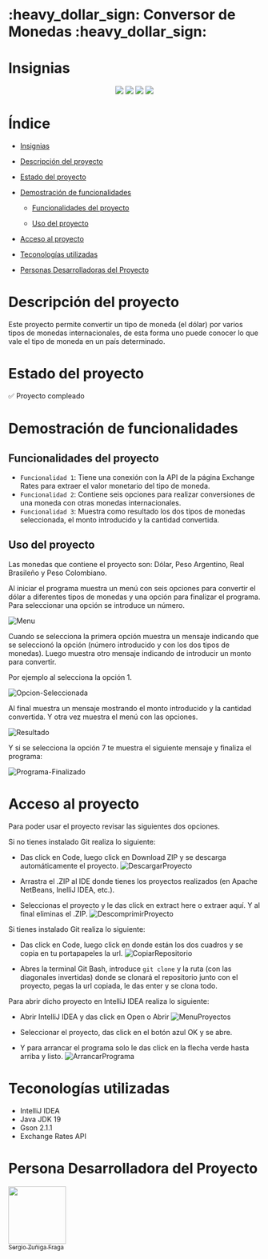 <h1>:heavy_dollar_sign: Conversor de Monedas :heavy_dollar_sign:</h1>

# Insignias

<div align="center">
    <img src="https://img.shields.io/badge/Estado-Concluido-green">
    <img src="https://img.shields.io/badge/java_jdk-v19-blue">
    <img src="https://img.shields.io/badge/gson-v2.11.0-blue">
    <img src="https://img.shields.io/badge/version-v1.0.0-green">
</div>

# Índice

- [Insignias](#insignias)

- [Descripción del proyecto](#descripción-del-proyecto)

- [Estado del proyecto](#estado-del-proyecto)

- [Demostración de funcionalidades](#demostración-de-funcionalidades)

    - [Funcionalidades del proyecto](#funcionalidades-del-proyecto)

    - [Uso del proyecto](#uso-del-proyecto)

- [Acceso al proyecto](#acceso-al-proyecto)

- [Teconologías utilizadas](#teconologías-utilizadas)

- [Personas Desarrolladoras del Proyecto](#personas-desarrolladoras-del-proyecto)

# Descripción del proyecto

Este proyecto permite convertir un tipo de moneda (el dólar) por varios tipos de monedas internacionales, de esta forma uno puede conocer lo que vale el tipo de moneda en un país determinado.

# Estado del proyecto

:white_check_mark: Proyecto compleado

# Demostración de funcionalidades

## Funcionalidades del proyecto

- `Funcionalidad 1`: Tiene una conexión con la API de la página Exchange Rates para extraer el valor monetario del tipo de moneda.
- `Funcionalidad 2`: Contiene seis opciones para realizar conversiones de una moneda con otras monedas internacionales.
- `Funcionalidad 3`: Muestra como resultado los dos tipos de monedas seleccionada, el monto introducido y la cantidad convertida.

## Uso del proyecto

Las monedas que contiene el proyecto son: Dólar, Peso Argentino, Real Brasileño y Peso Colombiano.

Al iniciar el programa muestra un menú con seis opciones para convertir el dólar a diferentes tipos de monedas y una opción para finalizar el programa. Para seleccionar una opción se introduce un número.

![Menu](./multimedia/UsarProyecto/Menu.png)

Cuando se selecciona la primera opción muestra un mensaje indicando que se seleccionó la opción (número introducido y con los dos tipos de monedas). Luego muestra otro mensaje indicando de introducir un monto para convertir.

Por ejemplo al selecciona la opción 1.

![Opcion-Seleccionada](./multimedia/UsarProyecto/OpcionSeleccionada.png)

Al final muestra un mensaje mostrando el monto introducido y la cantidad convertida. Y otra vez muestra el menú con las opciones.

![Resultado](./multimedia/UsarProyecto/Resultado.png)

Y si se selecciona la opción 7 te muestra el siguiente mensaje y finaliza el programa:

![Programa-Finalizado](./multimedia/UsarProyecto/ProgramaFinalizado.png)

# Acceso al proyecto

Para poder usar el proyecto revisar las siguientes dos opciones.

Si no tienes instalado Git realiza lo siguiente:

- Das click en Code, luego click en Download ZIP y se descarga automáticamente el proyecto.
![DescargarProyecto](./multimedia/AccesoProyecto/DescargarProyecto.png)

- Arrastra el .ZIP al IDE donde tienes los proyectos realizados (en Apache NetBeans, InelliJ IDEA, etc.).
- Seleccionas el proyecto y le das click en extract here o extraer aquí. Y al final eliminas el .ZIP.
![DescomprimirProyecto](./multimedia/AccesoProyecto/DescomprimirZIP.png)

Si tienes instalado Git realiza lo siguiente:

- Das click en Code, luego click en donde están los dos cuadros y se copia en tu portapapeles la url.
![CopiarRepositorio](./multimedia/AccesoProyecto/CopiarRepositorio.png)

- Abres la terminal Git Bash, introduce `git clone` y la ruta (con las diagonales invertidas) donde se clonará el repositorio junto con el proyecto, pegas la url copiada, le das enter y se clona todo.

Para abrir dicho proyecto en IntelliJ IDEA realiza lo siguiente:

- Abrir IntelliJ IDEA y das click en Open o Abrir
![MenuProyectos](./multimedia/AccesoProyecto/MenuProyectos.png)

- Seleccionar el proyecto, das click en el botón azul OK y se abre.
- Y para arrancar el programa solo le das click en la flecha verde hasta arriba y listo.
![ArrancarPrograma](./multimedia/AccesoProyecto/ArrancarPrograma.png)

# Teconologías utilizadas

- IntelliJ IDEA
- Java JDK 19
- Gson 2.1.1
- Exchange Rates API

# Persona Desarrolladora del Proyecto

[<img src="https://avatars.githubusercontent.com/u/107082359?v=4" width=115><br><sub>Sergio Zuñiga Fraga</sub>](https://github.com/SergioZF09)
